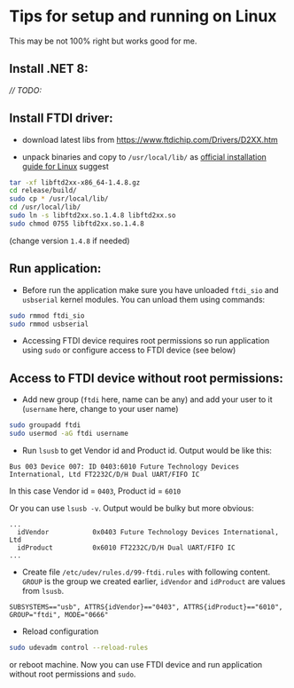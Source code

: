 # Tips for setup and running on Linux
This may be not 100% right but works good for me.

## Install .NET 8:

*// TODO:*

## Install FTDI driver:

 - download latest libs from https://www.ftdichip.com/Drivers/D2XX.htm

 - unpack binaries and copy to `/usr/local/lib/` as [official installation guide for Linux](https://www.ftdichip.com/Support/Documents/AppNotes/AN_220_FTDI_Drivers_Installation_Guide_for_Linux.pdf) suggest

```bash
tar -xf libftd2xx-x86_64-1.4.8.gz
cd release/build/
sudo cp * /usr/local/lib/
cd /usr/local/lib/
sudo ln -s libftd2xx.so.1.4.8 libftd2xx.so
sudo chmod 0755 libftd2xx.so.1.4.8
```
(change version `1.4.8` if needed)

## Run application:

 - Before run the application make sure you have unloaded `ftdi_sio` and `usbserial` kernel modules. You can unload them using commands:
```bash
sudo rmmod ftdi_sio
sudo rmmod usbserial
```

 - Accessing FTDI device requires root permissions so run application using `sudo` or configure access to FTDI device (see below)


## Access to FTDI device without root permissions:

 - Add new group (`ftdi` here, name can be any) and add your user to it (`username` here, change to your user name)
```bash
sudo groupadd ftdi
sudo usermod -aG ftdi username
```

 - Run `lsusb` to get Vendor id and Product id. Output would be like this:
```
Bus 003 Device 007: ID 0403:6010 Future Technology Devices International, Ltd FT2232C/D/H Dual UART/FIFO IC
```
In this case Vendor id = `0403`, Product id = `6010`

Or you can use `lsusb -v`. Output would be bulky but more obvious:
```
...
  idVendor           0x0403 Future Technology Devices International, Ltd
  idProduct          0x6010 FT2232C/D/H Dual UART/FIFO IC
...
```

 - Create file `/etc/udev/rules.d/99-ftdi.rules` with following content. `GROUP` is the group we created earlier, `idVendor` and `idProduct` are values from `lsusb`.
```
SUBSYSTEMS=="usb", ATTRS{idVendor}=="0403", ATTRS{idProduct}=="6010", GROUP="ftdi", MODE="0666"
```
 - Reload configuration
```bash
sudo udevadm control --reload-rules
```
or reboot machine. Now you can use FTDI device and run application without root permissions and `sudo`.
